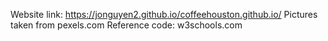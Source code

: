 Website link: https://jonguyen2.github.io/coffeehouston.github.io/
Pictures taken from pexels.com
Reference code: w3schools.com
